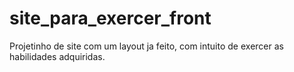 # site_para_exercer_front
Projetinho de site com um layout ja feito, com intuito de exercer as habilidades adquiridas.
